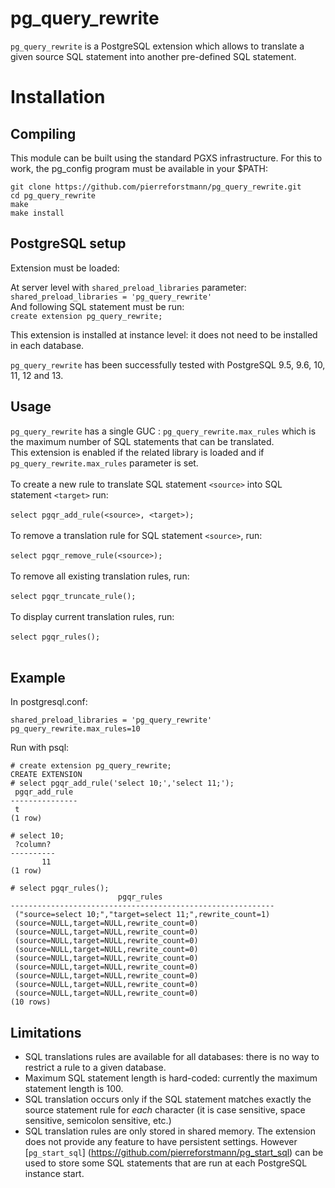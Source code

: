 # pg_query_rewrite
`pg_query_rewrite`  is a PostgreSQL extension which allows to translate a given source SQL statement into another pre-defined SQL statement.


# Installation
## Compiling

This module can be built using the standard PGXS infrastructure. For this to work, the pg_config program must be available in your $PATH:
  
`git clone https://github.com/pierreforstmann/pg_query_rewrite.git` <br>
`cd pg_query_rewrite` <br>
`make` <br>
`make install` <br>

## PostgreSQL setup

Extension must be loaded:

At server level with `shared_preload_libraries` parameter: <br> 
`shared_preload_libraries = 'pg_query_rewrite'` <br>
And following SQL statement must be run: <br>
`create extension pg_query_rewrite;`

This extension is installed at instance level: it does not need to be installed in each database. <br>

 `pg_query_rewrite` has been successfully tested with PostgreSQL 9.5, 9.6, 10, 11, 12 and 13.

## Usage
`pg_query_rewrite` has a single GUC : `pg_query_rewrite.max_rules` which is the maximum number of SQL statements that can be translated.
<br>
This extension is enabled if the related library is loaded and if `pg_query_rewrite.max_rules` parameter is set.
<br>
<br>
To create a new rule to translate SQL statement `<source>` into SQL statement `<target>` run: 
<br>
<br>
`select pgqr_add_rule(<source>, <target>);` 
<br>
<br>
To remove a translation rule for SQL statement `<source>`, run:
<br>
<br>
`select pgqr_remove_rule(<source>);`
<br>
<br>
To remove all existing translation rules, run:
<br>
<br>
`select pgqr_truncate_rule();`
<br>
<br>
To display current translation rules, run:
<br>
<br>
`select pgqr_rules();`
<br>
<br>
## Example

In postgresql.conf:

`shared_preload_libraries = 'pg_query_rewrite'` <br>
`pg_query_rewrite.max_rules=10`

Run with psql:
```
# create extension pg_query_rewrite;
CREATE EXTENSION
# select pgqr_add_rule('select 10;','select 11;');
 pgqr_add_rule 
---------------
 t
(1 row)

# select 10;
 ?column? 
----------
       11
(1 row)

# select pgqr_rules();
                        pgqr_rules                         
-----------------------------------------------------------
 ("source=select 10;","target=select 11;",rewrite_count=1)
 (source=NULL,target=NULL,rewrite_count=0)
 (source=NULL,target=NULL,rewrite_count=0)
 (source=NULL,target=NULL,rewrite_count=0)
 (source=NULL,target=NULL,rewrite_count=0)
 (source=NULL,target=NULL,rewrite_count=0)
 (source=NULL,target=NULL,rewrite_count=0)
 (source=NULL,target=NULL,rewrite_count=0)
 (source=NULL,target=NULL,rewrite_count=0)
 (source=NULL,target=NULL,rewrite_count=0)
(10 rows)

```
## Limitations

* SQL translations rules are available for all databases: there is no way to restrict a rule to a given database.
* Maximum SQL statement length is hard-coded: currently the maximum statement length is 100.
* SQL translation occurs only if the SQL statement matches exactly the source statement rule for *each* character (it is case sensitive, space sensitive, semicolon sensitive, etc.)
* SQL translation rules are only stored in shared memory. The extension does not provide any feature to have persistent settings. However [`pg_start_sql`] (https://github.com/pierreforstmann/pg_start_sql) can be used to store some SQL statements that are run at each PostgreSQL instance start.
